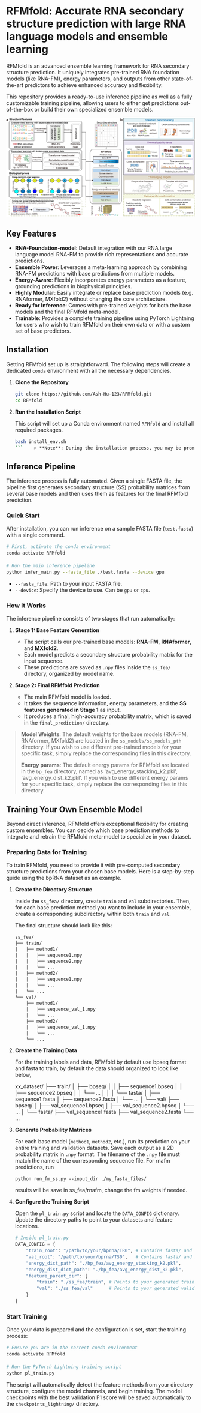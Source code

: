 # RFMfold: Accurate RNA secondary structure prediction with large RNA language models and ensemble learning

RFMfold is an advanced ensemble learning framework for RNA secondary structure prediction. It uniquely integrates pre-trained RNA foundation models (like RNA-FM), energy parameters, and outputs from other state-of-the-art predictors to achieve enhanced accuracy and flexibility.

This repository provides a ready-to-use inference pipeline as well as a fully customizable training pipeline, allowing users to either get predictions out-of-the-box or build their own specialized ensemble models.

![Model Architecture Diagram](https://github.com/AshHuHK/RFMfold/blob/main/fig.png)


## Key Features

- **RNA-Foundation-model**: Default integration with our RNA large language model RNA-FM to provide rich representations and accurate predictions.
- **Ensemble Power**: Leverages a meta-learning approach by combining RNA-FM predictions with base predictions from multiple models.
- **Energy-Aware**: Flexibly incorporates energy parameters as a feature, grounding predictions in biophysical principles.
- **Highly Modular**: Easily integrate or replace base prediction models (e.g. RNAformer, MXfold2) without changing the core architecture.
- **Ready for Inference**: Comes with pre-trained weights for both the base models and the final RFMfold meta-model.
- **Trainable**: Provides a complete training pipeline using PyTorch Lightning for users who wish to train RFMfold on their own data or with a custom set of base predictors.

## Installation

Getting RFMfold set up is straightforward. The following steps will create a dedicated `conda` environment with all the necessary dependencies.

1.  **Clone the Repository**

    ```bash
    git clone https://github.com/Ash-Hu-123/RFMfold.git
    cd RFMfold
    ```

2.  **Run the Installation Script**

    This script will set up a Conda environment named `RFMfold` and install all required packages.

    ```bash
    bash install_env.sh
    ```    > **Note**: During the installation process, you may be prompted to confirm installations. Please answer `yes` to all prompts to ensure a complete setup.

## Inference Pipeline

The inference process is fully automated. Given a single FASTA file, the pipeline first generates secondary structure (SS) probability matrices from several base models and then uses them as features for the final RFMfold prediction.

### Quick Start

After installation, you can run inference on a sample FASTA file (`test.fasta`) with a single command.

```bash
# First, activate the conda environment
conda activate RFMfold

# Run the main inference pipeline
python infer_main.py --fasta_file ./test.fasta --device gpu
```

-   `--fasta_file`: Path to your input FASTA file.
-   `--device`: Specify the device to use. Can be `gpu` or `cpu`.

### How It Works

The inference pipeline consists of two stages that run automatically:

1.  **Stage 1: Base Feature Generation**
    -   The script calls our pre-trained base models: **RNA-FM**, **RNAformer**, and **MXfold2**.
    -   Each model predicts a secondary structure probability matrix for the input sequence.
    -   These predictions are saved as `.npy` files inside the `ss_fea/` directory, organized by model name.

2.  **Stage 2: Final RFMfold Prediction**
    -   The main RFMfold model is loaded.
    -   It takes the sequence information, energy parameters, and the **SS features generated in Stage 1** as input.
    -   It produces a final, high-accuracy probability matrix, which is saved in the `final_prediction/` directory.

> **Model Weights**: The default weights for the base models (RNA-FM, RNAformer, MXfold2) are located in the `ss_models/ss_models_pth` directory. If you wish to use different pre-trained models for your specific task, simply replace the corresponding files in this directory.
> 
> **Energy params**: The default energy params for RFMfold are located in the `bp_fea` directory, named as 'avg_energy_stacking_k2.pkl', 'avg_energy_dist_k2.pkl'. If you wish to use different energy params for your specific task, simply replace the corresponding files in this directory.

## Training Your Own Ensemble Model

Beyond direct inference, RFMfold offers exceptional flexibility for creating custom ensembles. You can decide which base prediction methods to integrate and retrain the RFMfold meta-model to specialize in your dataset.

### Preparing Data for Training

To train RFMfold, you need to provide it with pre-computed secondary structure predictions from your chosen base models. Here is a step-by-step guide using the bpRNA dataset as an example.

1.  **Create the Directory Structure**

    Inside the `ss_fea/` directory, create `train` and `val` subdirectories. Then, for each base prediction method you want to include in your ensemble, create a corresponding subdirectory within both `train` and `val`.

    The final structure should look like this:
    ```
    ss_fea/
    ├── train/
    │   ├── method1/
    │   │   ├── sequence1.npy
    │   │   ├── sequence2.npy
    │   │   └── ...
    │   ├── method2/
    │   │   ├── sequence1.npy
    │   │   └── ...
    │   └── ...
    └── val/
        ├── method1/
        │   ├── sequence_val_1.npy
        │   └── ...
        ├── method2/
        │   ├── sequence_val_1.npy
        │   └── ...
        └── ...
     ```
2.  **Create the Training Data**
   
       For the training labels and data, RFMfold by default use bpseq format and fasta to train, by default the data should organized to look like below,
   
    
    xx_dataset/
    ├── train/
    │   ├── bpseq/
    │   │   ├── sequence1.bpseq
    │   │   ├── sequence2.bpseq
    │   │   └── ... 
    │   │
    │   └── fasta/
    │       ├── sequence1.fasta
    │       ├── sequence2.fasta
    │       └── ...
    │
    └── val/
        ├── bpseq/
        │   ├── val_sequence1.bpseq
        │   ├── val_sequence2.bpseq
        │   └── ...
        │
        └── fasta/
            ├── val_sequence1.fasta
            ├── val_sequence2.fasta
            └── ...
     
     
    
4.  **Generate Probability Matrices**

    For each base model (`method1`, `method2`, etc.), run its prediction on your entire training and validation datasets. Save each output as a 2D probability matrix in `.npy` format. The filename of the `.npy` file must match the name of the corresponding sequence file. For rnafm predictions, run
    ```
    python run_fm_ss.py --input_dir ./my_fasta_files/
    ```
    results will be save in ss_fea/rnafm, change the fm weights if needed.

    
5.  **Configure the Training Script**

    Open the `pl_train.py` script and locate the `DATA_CONFIG` dictionary. Update the directory paths to point to your datasets and feature locations.

    ```python
    # Inside pl_train.py
    DATA_CONFIG = {
        "train_root": "/path/to/your/bprna/TR0", # Contains fasta/ and bpseq/ for training
        "val_root": "/path/to/your/bprna/TS0",   # Contains fasta/ and bpseq/ for validation
        "energy_dict_path": "./bp_fea/avg_energy_stacking_k2.pkl",
        "energy_dist_dict_path": "./bp_fea/avg_energy_dist_k2.pkl",
        "feature_parent_dir": {
            "train": "./ss_fea/train", # Points to your generated train features
            "val": "./ss_fea/val"      # Points to your generated validation features
        }
    }
    ```

### Start Training

Once your data is prepared and the configuration is set, start the training process:

```bash
# Ensure you are in the correct conda environment
conda activate RFMfold

# Run the PyTorch Lightning training script
python pl_train.py
```

The script will automatically detect the feature methods from your directory structure, configure the model channels, and begin training. The model checkpoints with the best validation F1 score will be saved automatically to the `checkpoints_lightning/` directory.
